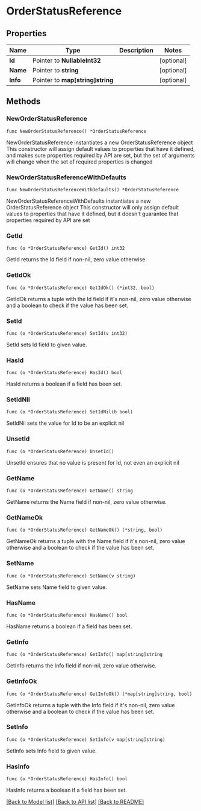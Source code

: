 # OrderStatusReference

## Properties

Name | Type | Description | Notes
------------ | ------------- | ------------- | -------------
**Id** | Pointer to **NullableInt32** |  | [optional] 
**Name** | Pointer to **string** |  | [optional] 
**Info** | Pointer to **map[string]string** |  | [optional] 

## Methods

### NewOrderStatusReference

`func NewOrderStatusReference() *OrderStatusReference`

NewOrderStatusReference instantiates a new OrderStatusReference object
This constructor will assign default values to properties that have it defined,
and makes sure properties required by API are set, but the set of arguments
will change when the set of required properties is changed

### NewOrderStatusReferenceWithDefaults

`func NewOrderStatusReferenceWithDefaults() *OrderStatusReference`

NewOrderStatusReferenceWithDefaults instantiates a new OrderStatusReference object
This constructor will only assign default values to properties that have it defined,
but it doesn't guarantee that properties required by API are set

### GetId

`func (o *OrderStatusReference) GetId() int32`

GetId returns the Id field if non-nil, zero value otherwise.

### GetIdOk

`func (o *OrderStatusReference) GetIdOk() (*int32, bool)`

GetIdOk returns a tuple with the Id field if it's non-nil, zero value otherwise
and a boolean to check if the value has been set.

### SetId

`func (o *OrderStatusReference) SetId(v int32)`

SetId sets Id field to given value.

### HasId

`func (o *OrderStatusReference) HasId() bool`

HasId returns a boolean if a field has been set.

### SetIdNil

`func (o *OrderStatusReference) SetIdNil(b bool)`

 SetIdNil sets the value for Id to be an explicit nil

### UnsetId
`func (o *OrderStatusReference) UnsetId()`

UnsetId ensures that no value is present for Id, not even an explicit nil
### GetName

`func (o *OrderStatusReference) GetName() string`

GetName returns the Name field if non-nil, zero value otherwise.

### GetNameOk

`func (o *OrderStatusReference) GetNameOk() (*string, bool)`

GetNameOk returns a tuple with the Name field if it's non-nil, zero value otherwise
and a boolean to check if the value has been set.

### SetName

`func (o *OrderStatusReference) SetName(v string)`

SetName sets Name field to given value.

### HasName

`func (o *OrderStatusReference) HasName() bool`

HasName returns a boolean if a field has been set.

### GetInfo

`func (o *OrderStatusReference) GetInfo() map[string]string`

GetInfo returns the Info field if non-nil, zero value otherwise.

### GetInfoOk

`func (o *OrderStatusReference) GetInfoOk() (*map[string]string, bool)`

GetInfoOk returns a tuple with the Info field if it's non-nil, zero value otherwise
and a boolean to check if the value has been set.

### SetInfo

`func (o *OrderStatusReference) SetInfo(v map[string]string)`

SetInfo sets Info field to given value.

### HasInfo

`func (o *OrderStatusReference) HasInfo() bool`

HasInfo returns a boolean if a field has been set.


[[Back to Model list]](../README.md#documentation-for-models) [[Back to API list]](../README.md#documentation-for-api-endpoints) [[Back to README]](../README.md)


